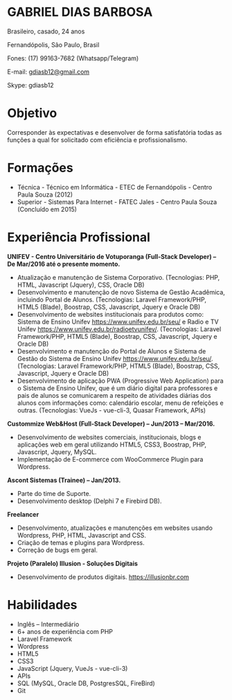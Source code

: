 # GABRIEL DIAS BARBOSA
Brasileiro, casado, 24 anos

Fernandópolis, São Paulo, Brasil

Fones: (17) 99163-7682 (Whatsapp/Telegram) 

E-mail: gdiasb12@gmail.com 

Skype: gdiasb12 

# Objetivo
Corresponder às expectativas e desenvolver de forma satisfatória todas as funções a qual for solicitado com eficiência e profissionalismo.

# Formações
- Técnica - Técnico em Informática - ETEC de Fernandópolis - Centro Paula Souza (2012)
- Superior - Sistemas Para Internet - FATEC Jales - Centro Paula Souza (Concluído em 2015)

# Experiência Profissional

**UNIFEV - Centro Universitário de Votuporanga (Full-Stack Developer) – De Mar/2016 até o presente momento.**
- Atualização e manutenção de Sistema Corporativo. (Tecnologias: PHP, HTML, Javascript (Jquery), CSS, Oracle DB)
- Desenvolvimento e manutenção de novo Sistema de Gestão Acadêmica, incluindo Portal de Alunos. (Tecnologias: Laravel Framework/PHP, HTML5 (Blade), Boostrap, CSS, Javascript, Jquery e Oracle DB)
- Desenvolvimento de websites institucionais para produtos como: Sistema de Ensino Unifev https://www.unifev.edu.br/seu/ e Radio e TV Unifev https://www.unifev.edu.br/radioetvunifev/. (Tecnologias: Laravel Framework/PHP, HTML5 (Blade), Boostrap, CSS, Javascript, Jquery e Oracle DB)
- Desenvolvimento e manutenção do Portal de Alunos e Sistema de Gestão do Sistema de Ensino Unifev https://www.unifev.edu.br/seu/. (Tecnologias: Laravel Framework/PHP, HTML5 (Blade), Boostrap, CSS, Javascript, Jquery e Oracle DB)
- Desenvolvimento de aplicação PWA (Progressive Web Application) para o Sistema de Ensino Unifev, que é um diário digital para professores e pais de alunos se comunicarem a respeito de atividades diárias dos alunos com informações como: calendário escolar, menu de refeições e outras. (Tecnologias: VueJs - vue-cli-3, Quasar Framework, APIs)

**Custommize Web&Host (Full-Stack Developer) – Jun/2013 – Mar/2016.**
- Desenvolvimento de websites comerciais, institucionais, blogs e aplicações web em geral utilizando HTML5, CSS3, Boostrap, PHP, Javascript, Jquery, MySQL.
- Implementação de E-commerce com WooCommerce Plugin para Wordpress.

**Ascont Sistemas (Trainee) – Jan/2013.**
- Parte do time de Suporte.
- Desenvolvimento desktop (Delphi 7 e Firebird DB).

**Freelancer**
- Desenvolvimento, atualizações e manutenções em websites usando Wordpress, PHP, HTML, Javascript and CSS.
- Criação de temas e plugins para Wordpress.
- Correção de bugs em geral.

**Projeto (Paralelo) Illusion - Soluções Digitais**
- Desenvolvimento de produtos digitais. https://illusionbr.com

# Habilidades
- Inglês – Intermediário
- 6+ anos de experiência com PHP
- Laravel Framework
- Wordpress
- HTML5
- CSS3
- JavaScript (Jquery, VueJs - vue-cli-3)
- APIs
- SQL (MySQL, Oracle DB, PostgresSQL, FireBird)
- Git